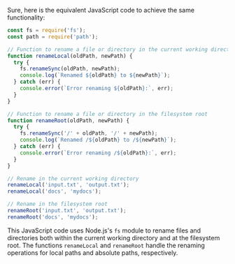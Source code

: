  Sure, here is the equivalent JavaScript code to achieve the same functionality:

```javascript
const fs = require('fs');
const path = require('path');

// Function to rename a file or directory in the current working directory
function renameLocal(oldPath, newPath) {
  try {
    fs.renameSync(oldPath, newPath);
    console.log(`Renamed ${oldPath} to ${newPath}`);
  } catch (err) {
    console.error(`Error renaming ${oldPath}:`, err);
  }
}

// Function to rename a file or directory in the filesystem root
function renameRoot(oldPath, newPath) {
  try {
    fs.renameSync('/' + oldPath, '/' + newPath);
    console.log(`Renamed /${oldPath} to /${newPath}`);
  } catch (err) {
    console.error(`Error renaming /${oldPath}:`, err);
  }
}

// Rename in the current working directory
renameLocal('input.txt', 'output.txt');
renameLocal('docs', 'mydocs');

// Rename in the filesystem root
renameRoot('input.txt', 'output.txt');
renameRoot('docs', 'mydocs');
```

This JavaScript code uses Node.js's `fs` module to rename files and directories both within the current working directory and at the filesystem root. The functions `renameLocal` and `renameRoot` handle the renaming operations for local paths and absolute paths, respectively.
